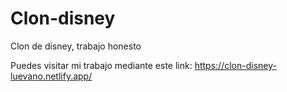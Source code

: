 # Clon-disney
Clon de disney, trabajo honesto

Puedes visitar mi trabajo mediante este link:
https://clon-disney-luevano.netlify.app/
